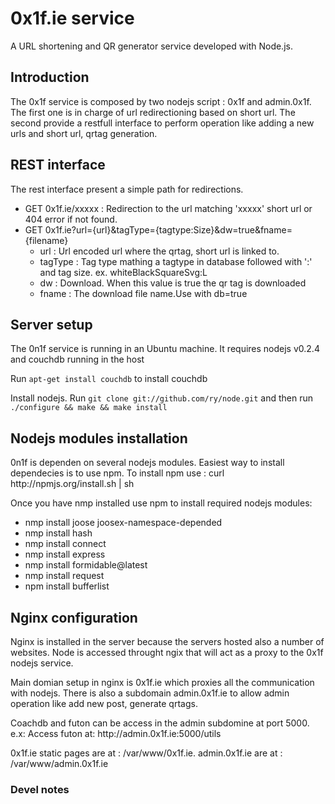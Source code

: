 <h1>0x1f.ie service</h2>

A URL shortening and QR generator service developed with Node.js.

<h2>Introduction</h2>
The 0x1f service is composed by two nodejs script : 0x1f and admin.0x1f. The first one is in charge of url 
redirectioning based on short url. The second provide a restfull interface to perform operation like adding a 
new urls and short url, qrtag generation.

<h2>REST interface</h2>
The rest interface present a simple path for redirections. 
<ul>
    <li>GET 0x1f.ie/xxxxx : Redirection to the url matching 'xxxxx' short url or 404 error if not found.</li>
    <li>GET 0x1f.ie?url={url}&tagType={tagtype:Size}&dw=true&fname={filename}
        <ul>
            <li>url : Url encoded url where the qrtag, short url is linked to.</li>
            <li>tagType : Tag type mathing a tagtype in database followed with ':' and tag size. ex. whiteBlackSquareSvg:L</li>
            <li>dw : Download. When this value is true the qr tag is downloaded</li>
            <li>fname : The download file name.Use with db=true</li>
        </ul>
    </li>
    
</ul>

<h2>Server setup</h2>
<p>The 0n1f service is running in an Ubuntu machine. It requires nodejs v0.2.4 and couchdb running in the host</p>
<p>Run <code>apt-get install couchdb</code> to install couchdb<p>
<p>Install nodejs. Run <code>git clone git://github.com/ry/node.git</code> and then run
<code>./configure && make && make install</code><p>

<h2>Nodejs modules installation</h2>
<p>0n1f is dependen on several nodejs modules. Easiest way to install dependecies is 
to use npm. To install npm use : curl http://npmjs.org/install.sh | sh
<p>
Once you have nmp installed use npm to install required nodejs modules:
</p>
<ul>
    <li>nmp install joose joosex-namespace-depended</li>
    <li>nmp install hash</li>
    <li>nmp install connect</li>
    <li>nmp install express</li>
    <li>nmp install formidable@latest</li>
    <li>nmp install request</li>
    <li>npm install bufferlist</li>
</ul>
</p>

<h2>Nginx configuration</h2>
<p>Nginx is installed in the server because the servers hosted also a number of websites. Node is accessed throught ngix that 
will act as a proxy to the 0x1f nodejs service.</p>
<p>Main domian setup in nginx is 0x1f.ie which proxies all the communication with nodejs. There is also a subdomain 
admin.0x1f.ie to allow admin operation like add new post, generate qrtags.</p>
<p>Coachdb and futon can be access in the admin subdomine at port 5000. e.x: Access futon at: http://admin.0x1f.ie:5000/utils</p>
<p>0x1f.ie static pages are at : /var/www/0x1f.ie. admin.0x1f.ie are at : /var/www/admin.0x1f.ie</p> 

<h3>Devel notes</h2>
<p>
</p>
<!--<h2>Todo's and suggestions</h2>
<p>User can propose short url, pickup one from a list...</p>-->
